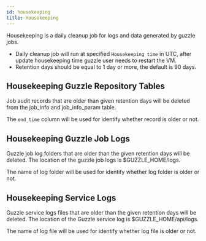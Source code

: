 ```yaml
---
id: housekeeping
title: Housekeeping
---
```


Housekeeping is a daily cleanup job for logs and data generated by guzzle jobs.

- Daily cleanup job will run at specified `Housekeeping time` in UTC, after update housekeeping time guzzle user needs to restart the VM.
- Retention days should be equal to 1 day or more, the default is 90 days.

## Housekeeping Guzzle Repository Tables
Job audit records that are older than given retention days will be deleted from the job_info and job_info_param table.

The `end_time` column will be used for identify whether record is older or not. 

## Housekeeping Guzzle Job Logs
Guzzle job log folders that are older than the given retention days will be deleted. The location of the guzzle job logs is $GUZZLE_HOME/logs.

The name of log folder will be used for identify whether log folder is older or not.

## Housekeeping Service Logs
Guzzle service logs files that are older than the given retention days will be deleted. The location of the Guzzle service log is $GUZZLE_HOME/api/logs.

The name of log file will be used for identify whether log file is older or not.
